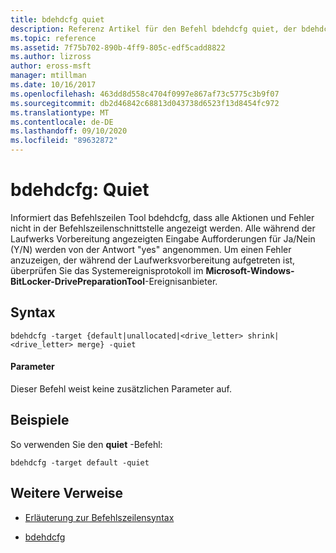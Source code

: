 ```yaml
---
title: bdehdcfg quiet
description: Referenz Artikel für den Befehl bdehdcfg quiet, der bdehdcfg anweist, nicht alle Aktionen und Fehler anzuzeigen.
ms.topic: reference
ms.assetid: 7f75b702-890b-4ff9-805c-edf5cadd8822
ms.author: lizross
author: eross-msft
manager: mtillman
ms.date: 10/16/2017
ms.openlocfilehash: 463dd8d558c4704f0997e867af73c5775c3b9f07
ms.sourcegitcommit: db2d46842c68813d043738d6523f13d8454fc972
ms.translationtype: MT
ms.contentlocale: de-DE
ms.lasthandoff: 09/10/2020
ms.locfileid: "89632872"
---
```

# <a name="bdehdcfg-quiet"></a>bdehdcfg: Quiet

Informiert das Befehlszeilen Tool bdehdcfg, dass alle Aktionen und Fehler nicht in der Befehlszeilenschnittstelle angezeigt werden. Alle während der Laufwerks Vorbereitung angezeigten Eingabe Aufforderungen für Ja/Nein (Y/N) werden von der Antwort "yes" angenommen. Um einen Fehler anzuzeigen, der während der Laufwerksvorbereitung aufgetreten ist, überprüfen Sie das Systemereignisprotokoll im **Microsoft-Windows-BitLocker-DrivePreparationTool**-Ereignisanbieter.

## <a name="syntax"></a>Syntax

```
bdehdcfg -target {default|unallocated|<drive_letter> shrink|<drive_letter> merge} -quiet
```

#### <a name="parameters"></a>Parameter

Dieser Befehl weist keine zusätzlichen Parameter auf.

## <a name="examples"></a>Beispiele

So verwenden Sie den **quiet** -Befehl:

```
bdehdcfg -target default -quiet
```

## <a name="additional-references"></a>Weitere Verweise

- [Erläuterung zur Befehlszeilensyntax](command-line-syntax-key.md)

- [bdehdcfg](bdehdcfg.md)
